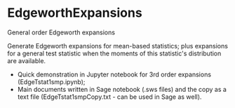 # EdgeworthExpansions
General order Edgeworth expansions

Generate Edgeworth expansions for mean-based statistics; plus expansions for a general test statistic when the moments of this statistic's distribution are available. 

* Quick demonstration in Jupyter notebook for 3rd order expansions (EdgeTstat1smp.ipynb); 
* Main documents written in Sage notebook (.sws files) and the copy as a text file (EdgeTstat1smpCopy.txt - can be used in Sage as well).
